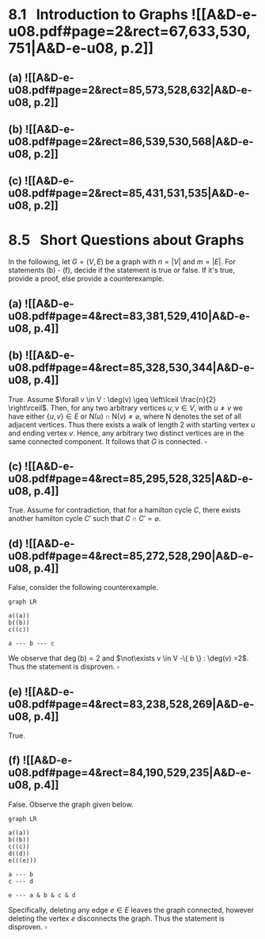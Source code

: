 
# 8.1   Introduction to Graphs ![[A&D-e-u08.pdf#page=2&rect=67,633,530,751|A&D-e-u08, p.2]]

## (a) ![[A&D-e-u08.pdf#page=2&rect=85,573,528,632|A&D-e-u08, p.2]]

## (b) ![[A&D-e-u08.pdf#page=2&rect=86,539,530,568|A&D-e-u08, p.2]]

## (c) ![[A&D-e-u08.pdf#page=2&rect=85,431,531,535|A&D-e-u08, p.2]]


# 8.5   Short Questions about Graphs

In the following, let $G = (V, E)$ be a graph with $n = |V|$ and $m = |E|$. For statements (b) - (f), decide if the statement is true or false. If it's true, provide a proof, else provide a counterexample.

## (a) ![[A&D-e-u08.pdf#page=4&rect=83,381,529,410|A&D-e-u08, p.4]]

## (b) ![[A&D-e-u08.pdf#page=4&rect=85,328,530,344|A&D-e-u08, p.4]]
True. Assume $\forall v \in V : \deg(v) \geq \left\lceil  \frac{n}{2}  \right\rceil$. Then, for any two arbitrary vertices $u, v \in V$, with $u \neq v$ we have either $\{ u, v \} \in E$ or $\mathrm{N}(u) \cap \mathrm{N}(v) \neq \varnothing$, where $\mathrm{N}$ denotes the set of all adjacent vertices. Thus there exists a walk of length $2$ with starting vertex $u$ and ending vertex $v$. Hence, any arbitrary two distinct vertices are in the same connected component. It follows that $G$ is connected.
$\square$

## (c) ![[A&D-e-u08.pdf#page=4&rect=85,295,528,325|A&D-e-u08, p.4]]
True. Assume for contradiction, that for a hamilton cycle $C$, there exists another hamilton cycle $C'$ such that $C \cap C' = \varnothing$.


## (d) ![[A&D-e-u08.pdf#page=4&rect=85,272,528,290|A&D-e-u08, p.4]]
False, consider the following counterexample.
```mermaid
graph LR

a((a))
b((b))
c((c))

a --- b --- c
```

We observe that $\deg(b) = 2$ and $\not\exists v \in V -\{ b \} : \deg(v) =2$. Thus the statement is disproven.
$\square$

## (e) ![[A&D-e-u08.pdf#page=4&rect=83,238,528,269|A&D-e-u08, p.4]]
True.


## (f) ![[A&D-e-u08.pdf#page=4&rect=84,190,529,235|A&D-e-u08, p.4]]
False. Observe the graph given below.
```mermaid
graph LR

a((a))
b((b))
c((c))
d((d))
e(((e)))

a --- b
c --- d

e --- a & b & c & d

```

Specifically, deleting any edge $e \in E$ leaves the graph connected, however deleting the vertex $e$ disconnects the graph. Thus the statement is disproven.
$\square$
